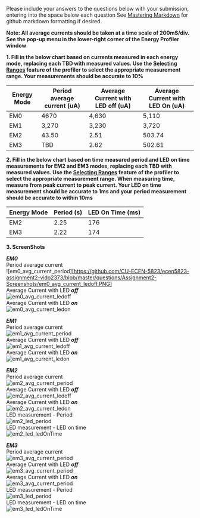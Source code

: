 Please include your answers to the questions below with your submission, entering into the space below each question
See [Mastering Markdown](https://guides.github.com/features/mastering-markdown/) for github markdown formatting if desired.

**Note: All average currents should be taken at a time scale of 200mS/div. See the pop-up menu in the lower-right corner of the Energy Profiler window**

**1. Fill in the below chart based on currents measured in each energy mode, replacing each TBD with measured values.  Use the [Selecting Ranges](https://www.silabs.com/documents/public/user-guides/ug343-multinode-energy-profiler.pdf) feature of the profiler to select the appropriate measurement range.  Your measurements should be accurate to 10%**

Energy Mode | Period average current (uA) | Average Current with LED off (uA) | Average Current with LED On (uA)
------------| ----------------------------|-----------------------------------|-------------------------
EM0         |           4670              |           4,630                   |         5,110
EM1         |           3,270             |           3,230                   |         3,720
EM2         |           43.50             |           2.51                    |         503.74
EM3         |           TBD               |           2.62                    |         502.61

**2. Fill in the below chart based on time measured period and LED on time measurements for EM2 and EM3 modes, replacing each TBD with measured values.  Use the [Selecting Ranges](https://www.silabs.com/documents/public/user-guides/ug343-multinode-energy-profiler.pdf) feature of the profiler to select the appropriate measurement range.  When measuring time, measure from peak current to peak current.  Your LED on time measurement should be accurate to 1ms and your period measurement should be accurate to within 10ms**

Energy Mode | Period (s) | LED On Time (ms) |
------------| -----------|-------------------
EM2         |   2.25     |        176
EM3         |   2.22     |        174


**3. ScreenShots**  

***EM0***  
Period average current    
![em0_avg_current_period][https://github.com/CU-ECEN-5823/ecen5823-assignment2-vido2373/blob/master/questions/Assignment2-Screenshots/em0_avg_current_ledoff.PNG]  
Average Current with LED ***off***  
![em0_avg_current_ledoff][em0_avg_current_ledoff]  
Average Current with LED ***on***  
![em0_avg_current_ledon][em0_avg_current_ledon]  

***EM1***  
Period average current    
![em1_avg_current_period][em1_avg_current_period]  
Average Current with LED ***off***  
![em1_avg_current_ledoff][em1_avg_current_ledoff]  
Average Current with LED ***on***  
![em1_avg_current_ledon][em1_avg_current_ledon]  

***EM2***  
Period average current  
![em2_avg_current_period][em2_avg_current_period]  
Average Current with LED ***off***  
![em2_avg_current_ledoff][em2_avg_current_ledoff]  
Average Current with LED ***on***  
![em2_avg_current_ledon][em2_avg_current_ledon]   
LED measurement - Period   
![em2_led_period][em2_led_period]  
LED measurement - LED on time   
![em2_led_ledOnTime][em2_led_ledOnTime]  

***EM3***  
Period average current    
![em3_avg_current_period][em3_avg_current_period]  
Average Current with LED ***off***  
![em3_avg_current_period][em3_avg_current_ledoff]   
Average Current with LED ***on***  
![em3_avg_current_period][em3_avg_current_ledon]   
LED measurement - Period   
![em3_led_period][em3_led_period]  
LED measurement - LED on time   
![em3_led_ledOnTime][em3_led_ledOnTime]  

[em0_avg_current_period]: screenshots/em0_avg_current_period.jpg "em0_avg_current_period"
[em0_avg_current_ledoff]: screenshots/em0_avg_current_ledoff.jpg "em0_avg_current_ledoff"
[em0_avg_current_ledon]: put-your-link-to-screenshot-image-here "em0_avg_current_ledon"

[em1_avg_current_period]: put-your-link-to-screenshot-image-here "em1_avg_current_period"
[em1_avg_current_ledoff]: put-your-link-to-screenshot-image-here "em1_avg_current_ledoff"
[em1_avg_current_ledon]: put-your-link-to-screenshot-image-here "em1_avg_current_ledon"

[em2_avg_current_period]: put-your-link-to-screenshot-image-here "em2_avg_current_period"
[em2_avg_current_ledoff]: put-your-link-to-screenshot-image-here "em2_avg_current_ledoff"
[em2_avg_current_ledon]: put-your-link-to-screenshot-image-here "em2_avg_current_ledon"
[em2_led_period]: put-your-link-to-screenshot-image-here "em2_led_period"
[em2_led_ledOnTime]: put-your-link-to-screenshot-image-here "em2_led_ledOnTime"

[em3_avg_current_period]: put-your-link-to-screenshot-image-here "em3_avg_current_period"
[em3_avg_current_ledoff]: put-your-link-to-screenshot-image-here "em3_avg_current_ledoff"
[em3_avg_current_ledon]: put-your-link-to-screenshot-image-here "em3_avg_current_ledon"
[em3_led_period]: put-your-link-to-screenshot-image-here "em3_led_period"
[em3_led_ledOnTime]: put-your-link-to-screenshot-image-here "em3_led_ledOnTime"
